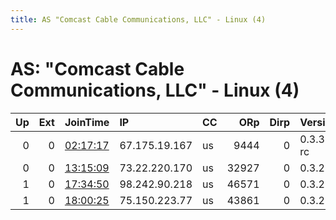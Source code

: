 ```yaml
---
title: AS "Comcast Cable Communications, LLC" - Linux (4)
---
```


# AS: "Comcast Cable Communications, LLC" - Linux (4)

|   Up |   Ext | JoinTime                                                                                            | IP            | CC   |   ORp |   Dirp | Version    | Contact   | Nickname      |   eFamMembers |
|-----:|------:|:----------------------------------------------------------------------------------------------------|:--------------|:-----|------:|-------:|:-----------|:----------|:--------------|--------------:|
|    0 |     0 | [02:17:17](https://metrics.torproject.org/rs.html#details/3B6DFC9FC9FF1BAAC5C164FC37125E6EE4C630CE) | 67.175.19.167 | us   |  9444 |      0 | 0.3.3.5-rc | None      | LICORICE      |             1 |
|    0 |     0 | [13:15:09](https://metrics.torproject.org/rs.html#details/B97635620736E37D36F9B824EB8FF04D3E6BC9E5) | 73.22.220.170 | us   | 32927 |      0 | 0.3.2.10   | None      | UbuntuCore228 |             1 |
|    1 |     0 | [17:34:50](https://metrics.torproject.org/rs.html#details/CB6F49F4D2876869DA1C1E3DBEF7316938C15F0E) | 98.242.90.218 | us   | 46571 |      0 | 0.3.2.10   | None      | UbuntuCore228 |             1 |
|    1 |     0 | [18:00:25](https://metrics.torproject.org/rs.html#details/65311C65D8076751056A7A906E61A5BB9CD4E728) | 75.150.223.77 | us   | 43861 |      0 | 0.3.2.10   | None      | UbuntuCore228 |             1 |
